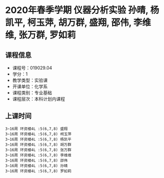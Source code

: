 # 2020年春季学期 仪器分析实验 孙晴, 杨凯平, 柯玉萍, 胡万群, 盛翔, 邵伟, 李维维, 张万群, 罗如莉






## 课程信息

- 课程号：019029.04
- 学分：1
- 教学类型：实验课
- 开课单位：化学系
- 课程类别：专业基础
- 课程层次：本科计划内课程

## 上课时间

```
3~16周 环资楼4L :5(6,7,8) 盛翔
3~16周 环资楼4L :5(6,7,8) 柯玉萍
3~16周 环资楼4L :5(6,7,8) 杨凯平
3~16周 环资楼4L :5(6,7,8) 胡万群
3~16周 环资楼4L :5(6,7,8) 张万群
3~16周 环资楼4L :5(6,7,8) 李维维
3~16周 环资楼4L :5(6,7,8) 邵伟
3~16周 环资楼4L :5(6,7,8) 孙晴
3~16周 环资楼4L :5(6,7,8) 罗如莉
```

